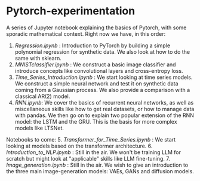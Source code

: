 # Pytorch-experimentation
A series of Jupyter notebook explaining the basics of Pytorch, with some sporadic mathematical context. Right now we have, in this order:
1. *Regression.ipynb* : Introduction to PyTorch by building a simple polynomial regression for synthetic data. We also look at how to do the same with sklearn. 
2. *MNISTclassifier.ipynb* : We construct a basic image classifier and introduce concepts like convolutional layers and cross-entropy loss.
3. *Time_Series_Introduction.ipynb* : We start looking at time series models. We construct a simple neural network and test it on synthetic data coming from a Gaussian process. We also provide a comparison with a classical AR(2) model.
4. *RNN.ipynb*: We cover the basics of recurrent neural networks, as well as miscellaneous skills like how to get real datasets, or how to manage data with pandas. We then go on to explain two popular extension of the RNN model: the LSTM and the GRU. This is the basis for more complex models like LTSNet. 

Notebooks to come:
5. *Transformer_for_Time_Series.ipynb* : We start looking at models based on the transformer architecture.
6. *Introduction_to_NLP.ipynb* : Still in the air. We won't be training LLM for scratch but might look at "applicable" skills like LLM fine-tuning. 
7. *Image_generation.ipynb* : Still in the air. We wish to give an introduction to the three main image-generation models: VAEs, GANs and diffusion models. 